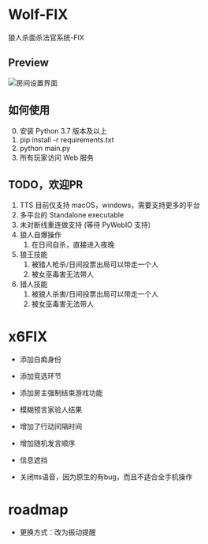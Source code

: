 # Wolf-FIX
狼人杀面杀法官系统-FIX

Preview
--
![房间设置界面](doc/room_setting.png)

如何使用
--
0. 安装 Python 3.7 版本及以上
1. pip install -r requirements.txt
2. python main.py
3. 所有玩家访问 Web 服务

TODO，欢迎PR
--
1. TTS 目前仅支持 macOS，windows，需要支持更多的平台
2. 多平台的 Standalone executable
3. 未对断线重连做支持 (等待 PyWebIO 支持)
4. 狼人自爆操作
   1. 在日间自杀，直接进入夜晚
5. 狼王技能
    1. 被猎人枪杀/日间投票出局可以带走一个人
    2. 被女巫毒害无法带人
6. 猎人技能
    1. 被狼人杀害/日间投票出局可以带走一个人
    2. 被女巫毒害无法带人

# x6FIX
- 添加白痴身份
- 添加竞选环节
- 添加房主强制结束游戏功能
- 模糊预言家验人结果
- 增加了行动间隔时间
- 增加随机发言顺序
- 信息遮挡

- 关闭tts语音，因为原生的有bug，而且不适合全手机操作

# roadmap
- 更换方式：改为振动提醒